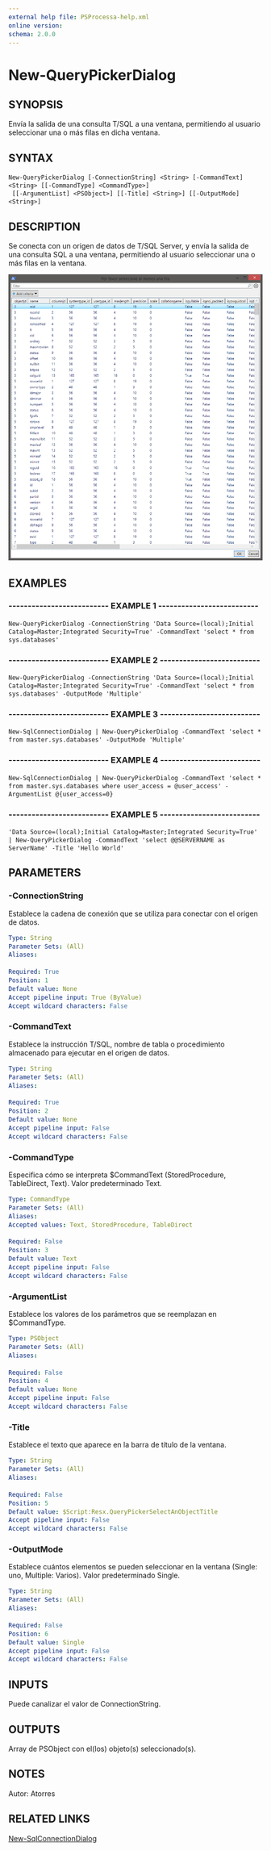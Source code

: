 ```yaml
---
external help file: PSProcessa-help.xml
online version: 
schema: 2.0.0
---
```


# New-QueryPickerDialog

## SYNOPSIS
Envía la salida de una consulta T/SQL a una ventana, permitiendo al usuario seleccionar una o más filas en dicha ventana.

## SYNTAX

```
New-QueryPickerDialog [-ConnectionString] <String> [-CommandText] <String> [[-CommandType] <CommandType>]
 [[-ArgumentList] <PSObject>] [[-Title] <String>] [[-OutputMode] <String>]
```

## DESCRIPTION
Se conecta con un origen de datos de T/SQL Server, y envía la salida de una consulta SQL a una ventana, permitiendo al usuario seleccionar una o más filas en la ventana.

![New-QueryPickerDialog](images/New-QueryPickerDialog.png)

## EXAMPLES

### -------------------------- EXAMPLE 1 --------------------------
```
New-QueryPickerDialog -ConnectionString 'Data Source=(local);Initial Catalog=Master;Integrated Security=True' -CommandText 'select * from sys.databases'
```

### -------------------------- EXAMPLE 2 --------------------------
```
New-QueryPickerDialog -ConnectionString 'Data Source=(local);Initial Catalog=Master;Integrated Security=True' -CommandText 'select * from sys.databases' -OutputMode 'Multiple'
```

### -------------------------- EXAMPLE 3 --------------------------
```
New-SqlConnectionDialog | New-QueryPickerDialog -CommandText 'select * from master.sys.databases' -OutputMode 'Multiple'
```

### -------------------------- EXAMPLE 4 --------------------------
```
New-SqlConnectionDialog | New-QueryPickerDialog -CommandText 'select * from master.sys.databases where user_access = @user_access' -ArgumentList @{user_access=0}
```

### -------------------------- EXAMPLE 5 --------------------------
```
'Data Source=(local);Initial Catalog=Master;Integrated Security=True' | New-QueryPickerDialog -CommandText 'select @@SERVERNAME as ServerName' -Title 'Hello World'
```

## PARAMETERS

### -ConnectionString
Establece la cadena de conexión que se utiliza para conectar con el origen de datos.

```yaml
Type: String
Parameter Sets: (All)
Aliases: 

Required: True
Position: 1
Default value: None
Accept pipeline input: True (ByValue)
Accept wildcard characters: False
```

### -CommandText
Establece la instrucción T/SQL, nombre de tabla o procedimiento almacenado para ejecutar en el origen de datos.

```yaml
Type: String
Parameter Sets: (All)
Aliases: 

Required: True
Position: 2
Default value: None
Accept pipeline input: False
Accept wildcard characters: False
```

### -CommandType
Especifica cómo se interpreta $CommandText (StoredProcedure, TableDirect, Text).
Valor predeterminado Text.

```yaml
Type: CommandType
Parameter Sets: (All)
Aliases: 
Accepted values: Text, StoredProcedure, TableDirect

Required: False
Position: 3
Default value: Text
Accept pipeline input: False
Accept wildcard characters: False
```

### -ArgumentList
Establece los valores de los parámetros que se reemplazan en $CommandType.

```yaml
Type: PSObject
Parameter Sets: (All)
Aliases: 

Required: False
Position: 4
Default value: None
Accept pipeline input: False
Accept wildcard characters: False
```

### -Title
Establece el texto que aparece en la barra de título de la ventana.

```yaml
Type: String
Parameter Sets: (All)
Aliases: 

Required: False
Position: 5
Default value: $Script:Resx.QueryPickerSelectAnObjectTitle
Accept pipeline input: False
Accept wildcard characters: False
```

### -OutputMode
Establece cuántos elementos se pueden seleccionar en la ventana  (Single: uno, Multiple: Varios).
Valor predeterminado Single.

```yaml
Type: String
Parameter Sets: (All)
Aliases: 

Required: False
Position: 6
Default value: Single
Accept pipeline input: False
Accept wildcard characters: False
```

## INPUTS

Puede canalizar el valor de ConnectionString.

## OUTPUTS

Array de PSObject con el(los) objeto(s) seleccionado(s).

## NOTES
Autor: Atorres

## RELATED LINKS

[New-SqlConnectionDialog](New-SqlConnectionDialog.md)

